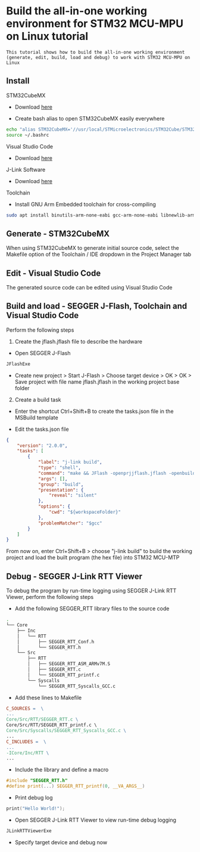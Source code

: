 # Build the all-in-one working environment for STM32 MCU-MPU on Linux tutorial

`This tutorial shows how to build the all-in-one working environment (generate, edit, build, load and debug) to work with STM32 MCU-MPU on Linux`

## Install

STM32CubeMX

+ Download [here](https://www.st.com/en/development-tools/stm32cubemx.html)

+ Create bash alias to open STM32CubeMX easily everywhere

```bash
echo "alias STM32CubeMX='//usr/local/STMicroelectronics/STM32Cube/STM32CubeMX/STM32CubeMX'" >> ~/.bashrc
source ~/.bashrc
```

Visual Studio Code

+ Download [here](https://code.visualstudio.com/download)

J-Link Software

+ Download [here](https://www.segger.com/downloads/jlink/#J-LinkSoftwareAndDocumentationPack)

Toolchain

+ Install GNU Arm Embedded toolchain for cross-compiling

```bash
sudo apt install binutils-arm-none-eabi gcc-arm-none-eabi libnewlib-arm-none-eabi libstdc++-arm-none-eabi-newlib
```

## Generate - STM32CubeMX

When using STM32CubeMX to generate initial source code, select the Makefile option of the Toolchain / IDE dropdown in the Project Manager tab

## Edit - Visual Studio Code

The generated source code can be edited using Visual Studio Code

## Build and load - SEGGER J-Flash, Toolchain and Visual Studio Code

Perform the following steps

1. Create the jflash.jflash file to describe the hardware

+ Open SEGGER J-Flash

```bash
JFlashExe
```

+ Create new project > Start J-Flash > Choose target device > OK > OK > Save project with file name jflash.jflash in the working project base folder

2. Create a build task

+ Enter the shortcut Ctrl+Shift+B to create the tasks.json file in the MSBuild template

+ Edit the tasks.json file

```json
{
    "version": "2.0.0",
    "tasks": [
        {
            "label": "j-link build",
            "type": "shell",
            "command": "make && JFlash -openprjjflash.jflash -openbuild/${workspaceFolderBasename}.hex -erasechip -auto -startapp -exit",
            "args": [],
            "group": "build",
            "presentation": {
                "reveal": "silent"
            },
            "options": {
                "cwd": "${workspaceFolder}"
            },
            "problemMatcher": "$gcc"
        }
    ]
}
```

From now on, enter Ctrl+Shift+B > choose "j-link build" to build the working project and load the built program (the hex file) into STM32 MCU-MTP

## Debug - SEGGER J-Link RTT Viewer

To debug the program by run-time logging using SEGGER J-Link RTT Viewer, perform the following steps

+ Add the following SEGGER_RTT library files to the source code

```bash
.
└── Core
    ├── Inc
    │   └── RTT
    │       ├── SEGGER_RTT_Conf.h
    │       └── SEGGER_RTT.h
    └── Src
        ├── RTT
        │   ├── SEGGER_RTT_ASM_ARMv7M.S
        │   ├── SEGGER_RTT.c
        │   └── SEGGER_RTT_printf.c
        └── Syscalls
            └── SEGGER_RTT_Syscalls_GCC.c
```

+ Add these lines to Makefile

```Makefile
C_SOURCES =  \
...
Core/Src/RTT/SEGGER_RTT.c \
Core/Src/RTT/SEGGER_RTT_printf.c \
Core/Src/Syscalls/SEGGER_RTT_Syscalls_GCC.c \
...
C_INCLUDES =  \
...
-ICore/Inc/RTT \
...
```

+ Include the library and define a macro

```C
#include "SEGGER_RTT.h"
#define print(...) SEGGER_RTT_printf(0, __VA_ARGS__)
```

+ Print debug log

```C
print("Hello World!");
```

+ Open SEGGER J-Link RTT Viewer to view run-time debug logging

```bash
JLinkRTTViewerExe
```

+ Specify target device and debug now
